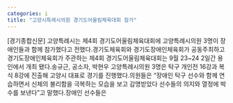 ```yaml
---
categories: i
title: "고양시특례시의원 경기도어울림체육대회 참가"
---
```

[경기종합신문] 고양특례시는 제4회 경기도어울림체육대회에 고양특례시의원 3명이 장애인들과 함께 참가했다고 전했다.경기도체육회와 경기도장애인체육회가 공동주최하고 경기도장애인체육회가 주관하는 제4회 경기도어울림체육대회는 9월 23~24 2일간 용인에서 개최 됐다.송규근, 공소자, 박현우 고양특례시의원 3명은 탁구 개인전 16강과 복식 8강에 진출해 고양시 대표로 경기를 진행했다.의원들은 “장애인 탁구 선수와 함께 연습하면서 신체의 불리함을 극복하는 모습을 보고 감명받았다 선수들의 의지와 열정에 박수를 보낸다”고 말했다.장애인 선수들은